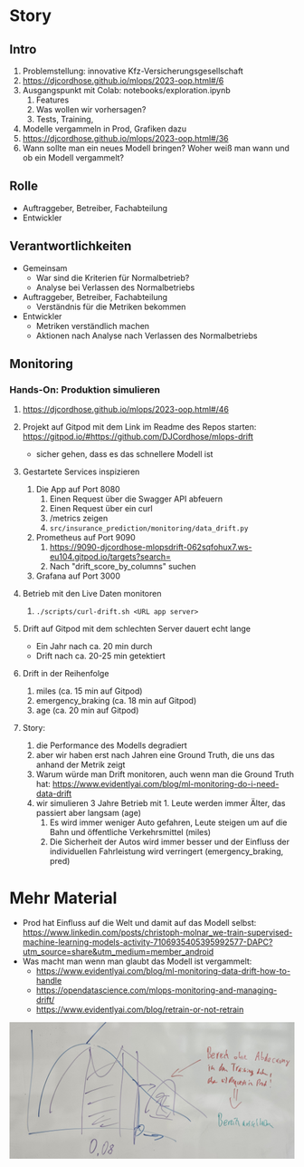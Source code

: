 # Story

## Intro
1. Problemstellung: innovative Kfz-Versicherungsgesellschaft
1. https://djcordhose.github.io/mlops/2023-oop.html#/6
1. Ausgangspunkt mit Colab: notebooks/exploration.ipynb
   1. Features
   1. Was wollen wir vorhersagen?
   1. Tests, Training, 
1. Modelle vergammeln in Prod, Grafiken dazu
1. https://djcordhose.github.io/mlops/2023-oop.html#/36
1. Wann sollte man ein neues Modell bringen? Woher weiß man wann und ob ein Modell vergammelt?


## Rolle
* Auftraggeber, Betreiber, Fachabteilung
* Entwickler

## Verantwortlichkeiten
* Gemeinsam
  * War sind die Kriterien für Normalbetrieb?
  * Analyse bei Verlassen des Normalbetriebs
* Auftraggeber, Betreiber, Fachabteilung
  * Verständnis für die Metriken bekommen
* Entwickler
  * Metriken verständlich machen
  * Aktionen nach Analyse nach Verlassen des Normalbetriebs  


## Monitoring

### Hands-On: Produktion simulieren
1. https://djcordhose.github.io/mlops/2023-oop.html#/46
1. Projekt auf Gitpod mit dem Link im Readme des Repos starten: https://gitpod.io/#https://github.com/DJCordhose/mlops-drift
   * sicher gehen, dass es das schnellere Modell ist
1. Gestartete Services inspizieren
   1. Die App auf Port 8080
      1. Einen Request über die Swagger API abfeuern
      1. Einen Request über ein curl
      1. /metrics zeigen
      1. `src/insurance_prediction/monitoring/data_drift.py`
   1. Prometheus auf Port 9090
      1. https://9090-djcordhose-mlopsdrift-062sqfohux7.ws-eu104.gitpod.io/targets?search=
      1. Nach "drift_score_by_columns" suchen
   1. Grafana auf Port 3000
1. Betrieb mit den Live Daten monitoren
   1. `./scripts/curl-drift.sh <URL app server>`
1. Drift auf Gitpod mit dem schlechten Server dauert echt lange
   - Ein Jahr nach ca. 20 min durch
   - Drift nach ca. 20-25 min getektiert
1. Drift in der Reihenfolge 
   1. miles (ca. 15 min auf Gitpod)
   1. emergency_braking (ca. 18 min auf Gitpod)
   1. age (ca. 20 min auf Gitpod)

1. Story:
     1. die Performance des Modells degradiert
	  1. aber wir haben erst nach Jahren eine Ground Truth, die uns das anhand der Metrik zeigt
     1. Warum würde man Drift monitoren, auch wenn man die Ground Truth hat: https://www.evidentlyai.com/blog/ml-monitoring-do-i-need-data-drift
	  1. wir simulieren 3 Jahre Betrieb mit
        1. Leute werden immer Älter, das passiert aber langsam (age)
	     1. Es wird immer weniger Auto gefahren, Leute steigen um auf die Bahn und öffentliche Verkehrsmittel (miles)
	     1. Die Sicherheit der Autos wird immer besser und der Einfluss der individuellen Fahrleistung wird verringert (emergency_braking, pred)  


# Mehr Material
* Prod hat Einfluss auf die Welt und damit auf das Modell selbst: https://www.linkedin.com/posts/christoph-molnar_we-train-supervised-machine-learning-models-activity-7106935405395992577-DAPC?utm_source=share&utm_medium=member_android
* Was macht man wenn man glaubt das Modell ist vergammelt: 
  * https://www.evidentlyai.com/blog/ml-monitoring-data-drift-how-to-handle
  * https://opendatascience.com/mlops-monitoring-and-managing-drift/
  * https://www.evidentlyai.com/blog/retrain-or-not-retrain

![Alt text](img/drift-distribution.jpg)